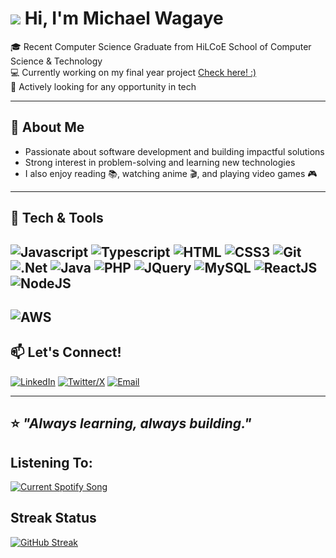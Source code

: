
# ![](https://user-images.githubusercontent.com/18350557/176309783-0785949b-9127-417c-8b55-ab5a4333674e.gif) Hi, I'm Michael Wagaye  

🎓  Recent Computer Science Graduate from HiLCoE School of Computer Science & Technology  
💻 Currently working on my final year project [Check here! :)](https://github.com/mk23rd/Risk_Integrated_Crowdfuding_and_Investment_Platform) <br>
🚀 Actively looking for any opportunity in tech  

---

## 🌟 About Me
- Passionate about software development and building impactful solutions  
- Strong interest in problem-solving and learning new technologies  
- I also enjoy reading 📚, watching anime 🎬, and playing video games 🎮  

---

## 🔧 Tech & Tools

![Javascript](https://img.shields.io/badge/Javascript-F0DB4F?style=for-the-badge&labelColor=black&logo=javascript&logoColor=F0DB4F)
![Typescript](https://img.shields.io/badge/Typescript-007acc?style=for-the-badge&labelColor=black&logo=typescript&logoColor=007acc)
![HTML](https://img.shields.io/badge/HTML5-E34F26?style=for-the-badge&logo=html5&logoColor=white)
![CSS3](https://img.shields.io/badge/CSS3-1572B6?style=for-the-badge&logo=css3&logoColor=white)
![Git](https://img.shields.io/badge/Git-F05032?style=for-the-badge&logo=git&logoColor=white)
![.Net](https://img.shields.io/badge/.NET-5C2D91?style=for-the-badge&logo=.net&logoColor=white)
![Java](https://img.shields.io/badge/Java-ED8B00?style=for-the-badge&logo=openjdk&logoColor=white)
![PHP](https://img.shields.io/badge/PHP-777BB4?style=for-the-badge&logo=php&logoColor=white)
![JQuery](https://img.shields.io/badge/jQuery-0769AD?style=for-the-badge&logo=jquery&logoColor=white)
![MySQL](https://img.shields.io/badge/MySQL-00000F?style=for-the-badge&logo=mysql&logoColor=white)
![ReactJS](https://img.shields.io/badge/-ReactJs-61DAFB?logo=react&logoColor=white&style=for-the-badge)
![NodeJS](https://img.shields.io/badge/node.js-339933?style=for-the-badge&logo=Node.js&logoColor=white)
---
![AWS](https://img.shields.io/badge/AWS%20Solutions%20Architect-Certified-0072B1?style=for-the-badge&logo=amazon-aws&logoColor=white)
---
## 📫 Let's Connect!
[![LinkedIn](https://img.shields.io/badge/LinkedIn-blue?style=for-the-badge&logo=linkedin&logoColor=white)](https://www.linkedin.com/in/michael-wagaye-3362272b0)  [![Twitter/X](https://img.shields.io/badge/Twitter-1DA1F2?style=for-the-badge&logo=twitter&logoColor=white)](https://twitter.com/@mk_23rd)  [![Email](https://img.shields.io/badge/Email-D14836?style=for-the-badge&logo=gmail&logoColor=white)](mailto:michaelofthesith@gmail.com)  

---

⭐️ *"Always learning, always building."*
---
## Listening To:
<a href="https://luckyowl.pythonanywhere.com/link">
  <img
    src="https://luckyowl.pythonanywhere.com/?spin=true&?theme=dark"
    alt="Current Spotify Song" 
     />
  
  </a>
 
 ## Streak Status
 [![GitHub Streak](https://streak-stats.demolab.com?user=mk23rd&theme=dark&hide_border=true&date_format=%5BY.%5Dn.j)](https://git.io/streak-stats)

